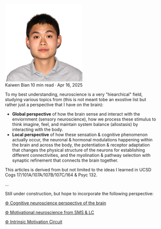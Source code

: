 <div class="wrapper">
  <div class="profile">
    <img src="../../../assets/index/profile_pic.jpeg" alt="Profile Picture">
    <div class="profile-details">
      <span class="name">Kaiwen Bian</span>
      <span class="metadata">10 min read · Apr 16, 2025</span>
    </div>
  </div>
</div>

To my best understanding, neuroscience is a very "hiearchical" field, studying various topics from (this is not meant tobe an exostive list but rather just a perspective that I have on the brain):

- **Global perspective** of how the brain sense and interact with the enviornment (sensory neuroscience), how we process these stimulus to think imagine, feel, and maintain system balance (allostasis) by interacting with the body.
- **Local perspective** of how these sensation & cognitive phenomenon actually occur, the neuronal & hormonal modulations happening within the brain and across the body, the potentiation & receptor adaptation that changes the physical structure of the neurons for establishing different connectivities, and the myolination & pathway selection with synaptic refinement that connects the brain together.

This articles is derived from but not limited to the ideas I learned in UCSD Cogs 17/101A/107A/107B/107C/164 & Psyc 132.

...

Still under construction, but hope to incorporate the following perspective:

<a href="../../../assets/neuroscience/brain_from_cogs.png" target="_blank"> <p><span class="link-icon">&#9881;</span> Cognitive neuroscience perspective of the brain</p></a>

<a href="../../../assets/neuroscience/lc_sms.png" target="_blank"> <p><span class="link-icon">&#9881;</span> Motivational neuroscience from SMS & LC</p></a>

<a href="../../../assets/neuroscience/intrinsic_motivation.png" target="_blank"> <p><span class="link-icon">&#9881;</span> Intrinsic Motivation Circuit</p></a>